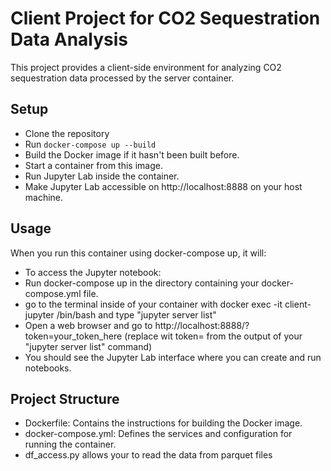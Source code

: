 # Client Project for CO2 Sequestration Data Analysis

This project provides a client-side environment for analyzing CO2 sequestration data processed by the server container.

## Setup

- Clone the repository
- Run `docker-compose up --build`
- Build the Docker image if it hasn't been built before.
- Start a container from this image.
- Run Jupyter Lab inside the container.
- Make Jupyter Lab accessible on http://localhost:8888 on your host machine.

## Usage

When you run this container using docker-compose up, it will:

- To access the Jupyter notebook:
- Run docker-compose up in the directory containing your docker-compose.yml file.
- go to the terminal inside of your container with docker exec -it client-jupyter /bin/bash and type "jupyter server list"
- Open a web browser and go to http://localhost:8888/?token=your_token_here (replace wit token= from the output of your "jupyter server list" command)
- You should see the Jupyter Lab interface where you can create and run notebooks.

## Project Structure

- Dockerfile: Contains the instructions for building the Docker image.
- docker-compose.yml: Defines the services and configuration for running the container.
- df_access.py allows your to read the data from parquet files

